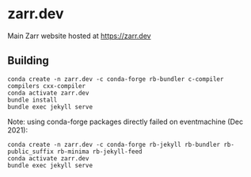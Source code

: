 # zarr.dev

Main Zarr website hosted at https://zarr.dev

## Building

```
conda create -n zarr.dev -c conda-forge rb-bundler c-compiler compilers cxx-compiler
conda activate zarr.dev
bundle install
bundle exec jekyll serve
```

Note: using conda-forge packages directly failed on eventmachine (Dec 2021):

```
conda create -n zarr.dev -c conda-forge rb-jekyll rb-bundler rb-public_suffix rb-minima rb-jekyll-feed
conda activate zarr.dev
bundle exec jekyll serve
```
